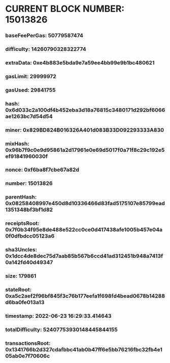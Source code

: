 # CURRENT BLOCK NUMBER: 15013826

### baseFeePerGas: 50779587474
### difficulty: 14260790328322774
### extraData: 0xe4b883e5bda9e7a59ee4bb99e9b1bc480621
### gasLimit: 29999972
### gasUsed: 29841755
### hash: 0x6d033c2a100df4b452eba3d18a76815c3480171d292bf6066ae1263bc7d54d54
### miner: 0x829BD824B016326A401d083B33D092293333A830
### mixHash: 0x96b7f9c0e9d95861a2d17961e0e69d5017f0a71f8c29c192e5ef91841960030f
### nonce: 0xf6ba8f7cbe67a82d
### number: 15013826
### parentHash: 0x08258408997e450d8d10336466d83fad5175107e85799ead1351348bf3bf1d82
### receiptsRoot: 0x7f0b34f95e8de488e522cc0ce0d417438afe1005b457e04a0f0dfbdcc05123a6
### sha3Uncles: 0x1dcc4de8dec75d7aab85b567b6ccd41ad312451b948a7413f0a142fd40d49347
### size: 179861
### stateRoot: 0xa5c2aef2f96bf845f3c76b177eefa1f698fd4bead0678b14288d6ba0fe013a13
### timestamp: 2022-06-23 16:29:33.414643
### totalDifficulty: 52407753930148445844155
### transactionsRoot: 0x1341766b2d327cdafbbc41ab0b47ff6e5bb76216fbc32fb4e105ab0e7f70606c
